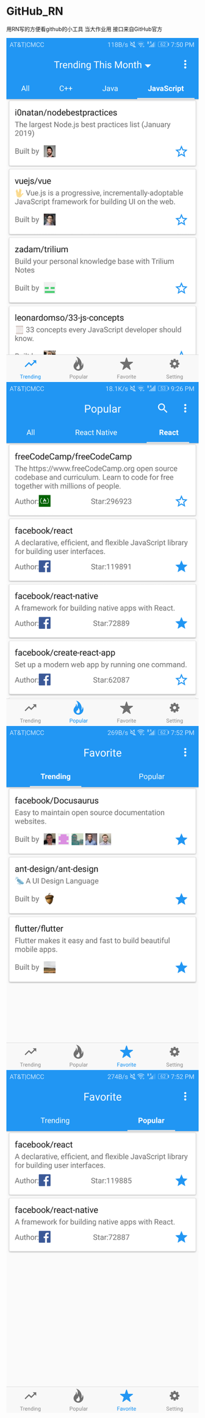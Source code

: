 # GitHub_RN
用RN写的方便看github的小工具 当大作业用 接口来自GitHub官方

![image](https://github.com/niuxiangchen/GitHub_RN/blob/master/1_trending.png)
![image](https://github.com/niuxiangchen/GitHub_RN/blob/master/2_popular.png)
![image](https://github.com/niuxiangchen/GitHub_RN/blob/master/3_favorite_trending.png)
![image](https://github.com/niuxiangchen/GitHub_RN/blob/master/4_favorite_popular.png)
